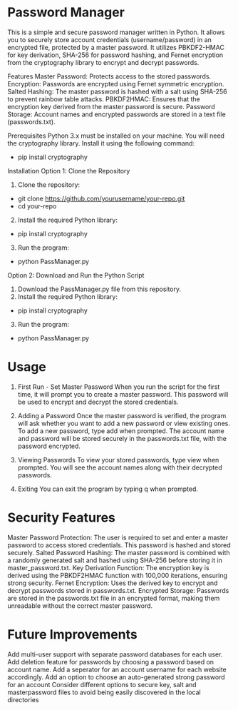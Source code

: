 # Password Manager
This is a simple and secure password manager written in Python. It allows you to securely store account credentials (username/password) in an encrypted file, protected by a master password. It utilizes PBKDF2-HMAC for key derivation, SHA-256 for password hashing, and Fernet encryption from the cryptography library to encrypt and decrypt passwords.

Features
Master Password: Protects access to the stored passwords.
Encryption: Passwords are encrypted using Fernet symmetric encryption.
Salted Hashing: The master password is hashed with a salt using SHA-256 to prevent rainbow table attacks.
PBKDF2HMAC: Ensures that the encryption key derived from the master password is secure.
Password Storage: Account names and encrypted passwords are stored in a text file (passwords.txt).

Prerequisites
Python 3.x must be installed on your machine. 
You will need the cryptography library. Install it using the following command:
- pip install cryptography

Installation
Option 1: Clone the Repository
1. Clone the repository:
- git clone https://github.com/yourusername/your-repo.git
- cd your-repo
2. Install the required Python library:
- pip install cryptography
3. Run the program:
- python PassManager.py

Option 2: Download and Run the Python Script
1. Download the PassManager.py file from this repository.
2. Install the required Python library:
- pip install cryptography
3. Run the program:
- python PassManager.py

# Usage
1. First Run - Set Master Password
When you run the script for the first time, it will prompt you to create a master password.
This password will be used to encrypt and decrypt the stored credentials.

2. Adding a Password
Once the master password is verified, the program will ask whether you want to add a new password or view existing ones.
To add a new password, type add when prompted.
The account name and password will be stored securely in the passwords.txt file, with the password encrypted.

3. Viewing Passwords
To view your stored passwords, type view when prompted. You will see the account names along with their decrypted passwords.

4. Exiting
You can exit the program by typing q when prompted.

# Security Features
Master Password Protection: The user is required to set and enter a master password to access stored credentials. This password is hashed and stored securely.
Salted Password Hashing: The master password is combined with a randomly generated salt and hashed using SHA-256 before storing it in master_password.txt.
Key Derivation Function: The encryption key is derived using the PBKDF2HMAC function with 100,000 iterations, ensuring strong security.
Fernet Encryption: Uses the derived key to encrypt and decrypt passwords stored in passwords.txt.
Encrypted Storage: Passwords are stored in the passwords.txt file in an encrypted format, making them unreadable without the correct master password.

# Future Improvements 
Add multi-user support with separate password databases for each user.
Add deletion feature for passwords by choosing a password based on account name.
Add a seperator for an account username for each website accordingly.
Add an option to choose an auto-generated strong password for an account
Consider different options to secure key, salt and masterpassword files to avoid being easily discovered in the local directories

